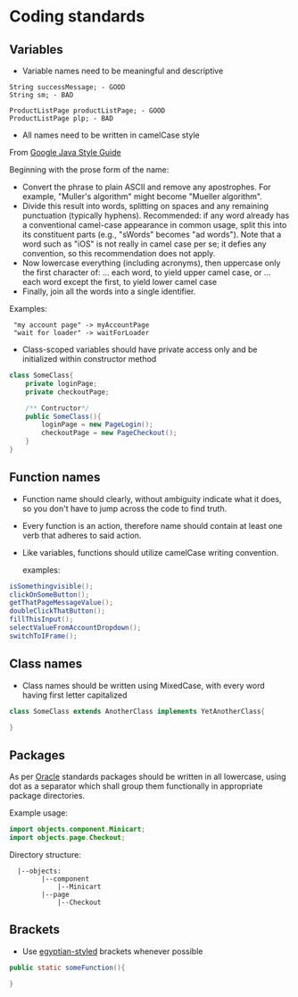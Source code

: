 # Coding standards

## Variables
- Variable names need to be meaningful and descriptive  
  
```
String successMessage; - GOOD
String sm; - BAD

ProductListPage productListPage; - GOOD
ProductListPage plp; - BAD
```
- All names need to be written in camelCase style

From [Google Java Style Guide](https://google.github.io/styleguide/javaguide.html#s5.3-camel-case) 

Beginning with the prose form of the name:

- Convert the phrase to plain ASCII and remove any apostrophes. For example, "Muller's algorithm" might become "Mueller algorithm".
- Divide this result into words, splitting on spaces and any remaining punctuation (typically hyphens).
    Recommended: if any word already has a conventional camel-case appearance in common usage, split this into its constituent parts (e.g., "sWords" becomes "ad words"). Note that a word such as "iOS" is not really in camel case per se; it defies any convention, so this recommendation does not apply.
- Now lowercase everything (including acronyms), then uppercase only the first character of:
... each word, to yield upper camel case, or
... each word except the first, to yield lower camel case
- Finally, join all the words into a single identifier.
  
 Examples:  
```
 "my account page" -> myAccountPage  
 "wait for loader" -> waitForLoader
```
  
- Class-scoped variables should have private access only and be initialized within constructor method
```java
class SomeClass{
    private loginPage;
    private checkoutPage;

    /** Contructor*/
    public SomeClass(){
        loginPage = new PageLogin();
        checkoutPage = new PageCheckout();
    }
}
```

## Function names
- Function name should clearly, without ambiguity indicate what it does, so you don't have to jump across the code to find truth. 
- Every function is an action, therefore name should contain at least one verb that adheres to said action.  
- Like variables, functions should utilize camelCase writing convention.
  
  examples:
```java
isSomethingvisible();
clickOnSomeButton(); 
getThatPageMessageValue();
doubleClickThatButton();
fillThisInput();
selectValueFromAccountDropdown();
switchToIFrame();
```

## Class names
- Class names should be written using MixedCase, with every word having first letter capitalized
```java
class SomeClass extends AnotherClass implements YetAnotherClass{

}
```

## Packages
As per [Oracle](https://docs.oracle.com/javase/tutorial/java/package/namingpkgs.html) standards packages should be written in all lowercase, using dot as a separator which shall group them functionally in appropriate package directories.  
  
  Example usage:
  ```java
  import objects.component.Minicart;
  import objects.page.Checkout;
  ```

  Directory structure:
```
  |--objects:  
        |--component  
            |--Minicart  
        |--page  
            |--Checkout  
```

## Brackets

- Use [egyptian-styled](https://blog.codinghorror.com/new-programming-jargon/) brackets whenever possible  
```java
public static someFunction(){

}
```
